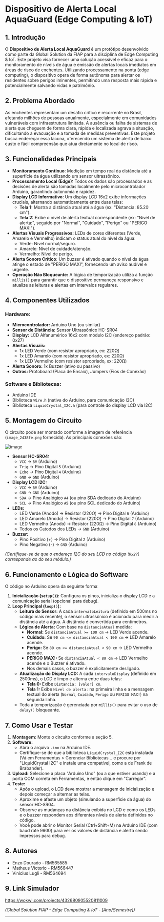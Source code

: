 # Dispositivo de Alerta Local AquaGuard (Edge Computing & IoT)

## 1. Introdução

O **Dispositivo de Alerta Local AquaGuard** é um protótipo desenvolvido como parte da Global Solution da FIAP para a disciplina de Edge Computing & IoT. Este projeto visa fornecer uma solução acessível e eficaz para o monitoramento de níveis de água e emissão de alertas locais imediatos em áreas de risco de enchentes. Utilizando processamento na ponta (edge computing), o dispositivo opera de forma autônoma para alertar os residentes sobre perigos iminentes, permitindo uma resposta mais rápida e potencialmente salvando vidas e patrimônio.

## 2. Problema Abordado

As enchentes representam um desafio crítico e recorrente no Brasil, afetando milhões de pessoas anualmente, especialmente em comunidades vulneráveis com infraestrutura limitada. A ausência ou falha de sistemas de alerta que cheguem de forma clara, rápida e localizada agrava a situação, dificultando a evacuação e a tomada de medidas preventivas. Este projeto busca endereçar essa lacuna, oferecendo um sistema de alerta de baixo custo e fácil compreensão que atua diretamente no local de risco.

## 3. Funcionalidades Principais

* **Monitoramento Contínuo:** Medição em tempo real da distância até a superfície da água utilizando um sensor ultrassônico.
* **Processamento Local (Edge):** Todos os dados são processados e as decisões de alerta são tomadas localmente pelo microcontrolador Arduino, garantindo autonomia e rapidez.
* **Display LCD Informativo:** Um display LCD 16x2 exibe informações cruciais, alternando automaticamente entre duas telas:
    * **Tela 1:** Mostra a distância atual até a água (ex: "Distancia: 85.20 cm").
    * **Tela 2:** Exibe o nível de alerta textual correspondente (ex: "Nivel de alerta:", seguido por "Normal", "Cuidado", "Perigo" ou "PERIGO MAX!").
* **Alertas Visuais Progressivos:** LEDs de cores diferentes (Verde, Amarelo e Vermelho) indicam o status atual do nível da água:
    * Verde: Nível normal/seguro.
    * Amarelo: Nível de cuidado/atenção.
    * Vermelho: Nível de perigo.
* **Alerta Sonoro Crítico:** Um buzzer é ativado quando o nível da água atinge o estado de "PERIGO MAX!", fornecendo um aviso audível e urgente.
* **Operação Não Bloqueante:** A lógica de temporização utiliza a função `millis()` para garantir que o dispositivo permaneça responsivo e atualize as leituras e alertas em intervalos regulares.

## 4. Componentes Utilizados

### Hardware:
* **Microcontrolador:** Arduino Uno (ou similar)
* **Sensor de Distância:** Sensor Ultrassônico HC-SR04
* **Display:** LCD Alfanumérico 16x2 com módulo I2C (endereço padrão: 0x27)
* **Alertas Visuais:**
    * 1x LED Verde (com resistor apropriado, ex: 220Ω)
    * 1x LED Amarelo (com resistor apropriado, ex: 220Ω)
    * 1x LED Vermelho (com resistor apropriado, ex: 220Ω)
* **Alerta Sonoro:** 1x Buzzer (ativo ou passivo)
* **Outros:** Protoboard (Placa de Ensaio), Jumpers (Fios de Conexão)

### Software e Bibliotecas:
* Arduino IDE
* Biblioteca `Wire.h` (nativa do Arduino, para comunicação I2C)
* Biblioteca `LiquidCrystal_I2C.h` (para controle do display LCD via I2C)

## 5. Montagem do Circuito

O circuito pode ser montado conforme a imagem de referência (`image_2438fe.png` fornecida). As principais conexões são:

![image](https://github.com/user-attachments/assets/0c107a15-508c-4451-9bc4-476fb5678712)

* **Sensor HC-SR04:**
    * `VCC` -> `5V` (Arduino)
    * `Trig` -> Pino Digital `5` (Arduino)
    * `Echo` -> Pino Digital `4` (Arduino)
    * `GND` -> `GND` (Arduino)
* **Display LCD I2C:**
    * `VCC` -> `5V` (Arduino)
    * `GND` -> `GND` (Arduino)
    * `SDA` -> Pino Analógico `A4` (ou pino SDA dedicado do Arduino)
    * `SCL` -> Pino Analógico `A5` (ou pino SCL dedicado do Arduino)
* **LEDs:**
    * LED Verde (Anodo) -> Resistor (220Ω) -> Pino Digital `6` (Arduino)
    * LED Amarelo (Anodo) -> Resistor (220Ω) -> Pino Digital `7` (Arduino)
    * LED Vermelho (Anodo) -> Resistor (220Ω) -> Pino Digital `8` (Arduino)
    * Todos os Catodos dos LEDs -> `GND` (Arduino)
* **Buzzer:**
    * Pino Positivo (+) -> Pino Digital `2` (Arduino)
    * Pino Negativo (-) -> `GND` (Arduino)

*(Certifique-se de que o endereço I2C do seu LCD no código (`0x27`) corresponde ao do seu módulo.)*

## 6. Funcionamento e Lógica do Software

O código no Arduino opera da seguinte forma:

1.  **Inicialização (`setup()`):** Configura os pinos, inicializa o display LCD e a comunicação serial (opcional para debug).
2.  **Loop Principal (`loop()`):**
    * **Leitura do Sensor:** A cada `intervaloLeitura` (definido em 500ms no código mais recente), o sensor ultrassônico é acionado para medir a distância até a água. A distância é convertida para centímetros.
    * **Lógica de Alerta:** Com base na `distanciaAtual` medida:
        * **Normal:** Se `distanciaAtual >= 100 cm` -> LED Verde acende.
        * **Cuidado:** Se `90 cm <= distanciaAtual < 100 cm` -> LED Amarelo acende.
        * **Perigo:** Se `80 cm <= distanciaAtual < 90 cm` -> LED Vermelho acende.
        * **PERIGO MAX!:** Se `distanciaAtual < 80 cm` -> LED Vermelho acende e o Buzzer é ativado.
        * Nos demais casos, o buzzer é explicitamente desligado.
    * **Atualização do Display LCD:** A cada `intervaloDisplay` (definido em 2500ms), o LCD é limpo e alterna entre duas telas:
        * **Tela 0:** Exibe `Distancia: [valor] cm`.
        * **Tela 1:** Exibe `Nivel de alerta:` na primeira linha e a mensagem textual do alerta (`Normal`, `Cuidado`, `Perigo` ou `PERIGO MAX!`) na segunda linha.
    * Toda a temporização é gerenciada por `millis()` para evitar o uso de `delay()` bloqueante.

## 7. Como Usar e Testar

1.  **Montagem:** Monte o circuito conforme a seção 5.
2.  **Software:**
    * Abra o arquivo `.ino` na Arduino IDE.
    * Certifique-se de que a biblioteca `LiquidCrystal_I2C` está instalada (Vá em Ferramentas > Gerenciar Bibliotecas... e procure por "LiquidCrystal I2C" e instale uma compatível, como a de Frank de Brabander).
3.  **Upload:** Selecione a placa "Arduino Uno" (ou a que estiver usando) e a porta COM correta em Ferramentas, e então clique em "Carregar".
4.  **Teste:**
    * Após o upload, o LCD deve mostrar a mensagem de inicialização e depois começar a alternar as telas.
    * Aproxime e afaste um objeto (simulando a superfície da água) do sensor HC-SR04.
    * Observe as mudanças na distância exibida no LCD e como os LEDs e o buzzer respondem aos diferentes níveis de alerta definidos no código.
    * Você pode abrir o Monitor Serial (Ctrl+Shift+M) na Arduino IDE (com baud rate 9600) para ver os valores de distância e alerta sendo impressos para debug.

## 8. Autores

* Enzo Dourado - RM565585
* Matheus Victorio - RM566447
* Vinícius Lugli - RM564694

## 9. Link Simulador

https://wokwi.com/projects/432680905520811009

*(Global Solution FIAP - Edge Computing & IoT - [Ano/Semestre])*

---
